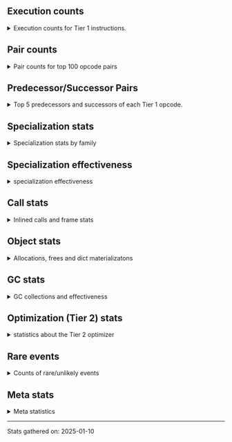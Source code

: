 ## Execution counts

<details>
<summary> Execution counts for Tier 1 instructions. </summary>


The "miss ratio" column shows the percentage of times the instruction
executed that it deoptimized. When this happens, the base unspecialized
instruction is not counted.

<table>
<thead>
<tr>
<th align="left">Name</th>
<th align="right">Base Count</th>
<th align="right">Head Count</th>
<th align="right">Change</th>
</tr>
</thead>
<tbody>
<tr>
<td align="left">BINARY_OP_ADD_FLOAT</td>
<td align="right">418,673</td>
<td align="right">218,657</td>
<td align="right">-47.8%</td>
</tr>
<tr>
<td align="left">BINARY_OP_SUBTRACT_FLOAT</td>
<td align="right">456,045</td>
<td align="right">594,735</td>
<td align="right">30.4%</td>
</tr>
<tr>
<td align="left">TO_BOOL_INT</td>
<td align="right">4,634,351</td>
<td align="right">6,021,155</td>
<td align="right">29.9%</td>
</tr>
<tr>
<td align="left">TO_BOOL_LIST</td>
<td align="right">933,101</td>
<td align="right">1,210,489</td>
<td align="right">29.7%</td>
</tr>
<tr>
<td align="left">LOAD_SUPER_ATTR_METHOD</td>
<td align="right">1,712,570</td>
<td align="right">2,221,074</td>
<td align="right">29.7%</td>
</tr>
<tr>
<td align="left">CALL_ISINSTANCE</td>
<td align="right">1,095,902</td>
<td align="right">1,419,490</td>
<td align="right">29.5%</td>
</tr>
<tr>
<td align="left">UNARY_INVERT</td>
<td align="right">1,413,603</td>
<td align="right">1,829,643</td>
<td align="right">29.4%</td>
</tr>
<tr>
<td align="left">LIST_EXTEND</td>
<td align="right">314,788</td>
<td align="right">407,224</td>
<td align="right">29.4%</td>
</tr>
<tr>
<td align="left">COPY_FREE_VARS</td>
<td align="right">1,740,819</td>
<td align="right">2,249,323</td>
<td align="right">29.2%</td>
</tr>
<tr>
<td align="left">BUILD_LIST</td>
<td align="right">1,597,541</td>
<td align="right">2,059,817</td>
<td align="right">28.9%</td>
</tr>
<tr>
<td align="left">LOAD_ATTR_NONDESCRIPTOR_WITH_VALUES</td>
<td align="right">1,439,697</td>
<td align="right">1,855,737</td>
<td align="right">28.9%</td>
</tr>
<tr>
<td align="left">JUMP_FORWARD</td>
<td align="right">1,614,330</td>
<td align="right">2,076,621</td>
<td align="right">28.6%</td>
</tr>
<tr>
<td align="left">BINARY_SUBSCR_LIST_INT</td>
<td align="right">323,102</td>
<td align="right">415,538</td>
<td align="right">28.6%</td>
</tr>
<tr>
<td align="left">LOAD_DEREF</td>
<td align="right">1,778,640</td>
<td align="right">2,287,144</td>
<td align="right">28.6%</td>
</tr>
<tr>
<td align="left">BINARY_OP</td>
<td align="right">6,188,605</td>
<td align="right">7,922,017</td>
<td align="right">28.0%</td>
</tr>
<tr>
<td align="left">COMPARE_OP</td>
<td align="right">511,692</td>
<td align="right">652,143</td>
<td align="right">27.4%</td>
</tr>
<tr>
<td align="left">LOAD_ATTR_PROPERTY</td>
<td align="right">673,806</td>
<td align="right">858,694</td>
<td align="right">27.4%</td>
</tr>
<tr>
<td align="left">LOAD_FAST_AND_CLEAR</td>
<td align="right">506,247</td>
<td align="right">644,917</td>
<td align="right">27.4%</td>
</tr>
<tr>
<td align="left">IMPORT_FROM</td>
<td align="right">337,891</td>
<td align="right">430,363</td>
<td align="right">27.4%</td>
</tr>
<tr>
<td align="left">IMPORT_NAME</td>
<td align="right">338,214</td>
<td align="right">430,686</td>
<td align="right">27.3%</td>
</tr>
<tr>
<td align="left">FOR_ITER_RANGE</td>
<td align="right">510,610</td>
<td align="right">649,266</td>
<td align="right">27.2%</td>
</tr>
<tr>
<td align="left">CALL_LIST_APPEND</td>
<td align="right">179,047</td>
<td align="right">225,273</td>
<td align="right">25.8%</td>
</tr>
<tr>
<td align="left">LIST_APPEND</td>
<td align="right">538,381</td>
<td align="right">677,055</td>
<td align="right">25.8%</td>
</tr>
<tr>
<td align="left">LOAD_ATTR</td>
<td align="right">7,980,848</td>
<td align="right">9,968,930</td>
<td align="right">24.9%</td>
</tr>
<tr>
<td align="left">LOAD_ATTR_METHOD_WITH_VALUES</td>
<td align="right">7,424,005</td>
<td align="right">9,273,149</td>
<td align="right">24.9%</td>
</tr>
<tr>
<td align="left">CALL_KW_PY</td>
<td align="right">187,656</td>
<td align="right">233,874</td>
<td align="right">24.6%</td>
</tr>
<tr>
<td align="left">UNARY_NOT</td>
<td align="right">190,430</td>
<td align="right">236,642</td>
<td align="right">24.3%</td>
</tr>
<tr>
<td align="left">CALL_METHOD_DESCRIPTOR_FAST</td>
<td align="right">2,112,753</td>
<td align="right">2,621,310</td>
<td align="right">24.1%</td>
</tr>
<tr>
<td align="left">CALL_BOUND_METHOD_GENERAL</td>
<td align="right">193,560</td>
<td align="right">239,784</td>
<td align="right">23.9%</td>
</tr>
<tr>
<td align="left">CALL_PY_EXACT_ARGS</td>
<td align="right">11,430,770</td>
<td align="right">14,158,340</td>
<td align="right">23.9%</td>
</tr>
<tr>
<td align="left">LOAD_GLOBAL_MODULE</td>
<td align="right">14,981,600</td>
<td align="right">18,541,244</td>
<td align="right">23.8%</td>
</tr>
<tr>
<td align="left">POP_ITER</td>
<td align="right">2,210,587</td>
<td align="right">2,719,081</td>
<td align="right">23.0%</td>
</tr>
<tr>
<td align="left">POP_JUMP_IF_FALSE</td>
<td align="right">13,875,011</td>
<td align="right">16,972,401</td>
<td align="right">22.3%</td>
</tr>
<tr>
<td align="left">LOAD_GLOBAL_BUILTIN</td>
<td align="right">7,075,859</td>
<td align="right">8,647,591</td>
<td align="right">22.2%</td>
</tr>
<tr>
<td align="left">CONTAINS_OP_DICT</td>
<td align="right">1,495,908</td>
<td align="right">1,819,496</td>
<td align="right">21.6%</td>
</tr>
<tr>
<td align="left">LOAD_ATTR_MODULE</td>
<td align="right">3,220,190</td>
<td align="right">3,913,700</td>
<td align="right">21.5%</td>
</tr>
<tr>
<td align="left">TO_BOOL_BOOL</td>
<td align="right">4,106,213</td>
<td align="right">4,984,470</td>
<td align="right">21.4%</td>
</tr>
<tr>
<td align="left">LOAD_SMALL_INT</td>
<td align="right">4,361,902</td>
<td align="right">5,286,689</td>
<td align="right">21.2%</td>
</tr>
<tr>
<td align="left">POP_JUMP_IF_NOT_NONE</td>
<td align="right">3,773,129</td>
<td align="right">4,559,048</td>
<td align="right">20.8%</td>
</tr>
<tr>
<td align="left">STORE_SUBSCR_DICT</td>
<td align="right">1,557,612</td>
<td align="right">1,881,253</td>
<td align="right">20.8%</td>
</tr>
<tr>
<td align="left">STORE_ATTR_INSTANCE_VALUE</td>
<td align="right">4,460,399</td>
<td align="right">5,384,978</td>
<td align="right">20.7%</td>
</tr>
<tr>
<td align="left">LOAD_FAST_LOAD_FAST</td>
<td align="right">12,705,489</td>
<td align="right">15,294,223</td>
<td align="right">20.4%</td>
</tr>
<tr>
<td align="left">GET_ITER</td>
<td align="right">2,982,183</td>
<td align="right">3,583,121</td>
<td align="right">20.2%</td>
</tr>
<tr>
<td align="left">CALL_BUILTIN_CLASS</td>
<td align="right">1,402,915</td>
<td align="right">1,680,245</td>
<td align="right">19.8%</td>
</tr>
<tr>
<td align="left">POP_JUMP_IF_TRUE</td>
<td align="right">2,614,403</td>
<td align="right">3,122,919</td>
<td align="right">19.5%</td>
</tr>
<tr>
<td align="left">LOAD_FAST</td>
<td align="right">82,163,869</td>
<td align="right">98,067,396</td>
<td align="right">19.4%</td>
</tr>
<tr>
<td align="left">CALL_PY_GENERAL</td>
<td align="right">3,357,075</td>
<td align="right">4,004,232</td>
<td align="right">19.3%</td>
</tr>
<tr>
<td align="left">RETURN_VALUE</td>
<td align="right">23,961,730</td>
<td align="right">28,399,671</td>
<td align="right">18.5%</td>
</tr>
<tr>
<td align="left">COMPARE_OP_INT</td>
<td align="right">3,018,179</td>
<td align="right">3,573,067</td>
<td align="right">18.4%</td>
</tr>
<tr>
<td align="left">CALL_NON_PY_GENERAL</td>
<td align="right">8,175,676</td>
<td align="right">9,655,161</td>
<td align="right">18.1%</td>
</tr>
<tr>
<td align="left">CALL_BUILTIN_FAST</td>
<td align="right">794,119</td>
<td align="right">932,822</td>
<td align="right">17.5%</td>
</tr>
<tr>
<td align="left">SWAP</td>
<td align="right">5,988,717</td>
<td align="right">7,005,725</td>
<td align="right">17.0%</td>
</tr>
<tr>
<td align="left">LOAD_CONST_IMMORTAL</td>
<td align="right">15,129,112</td>
<td align="right">17,671,826</td>
<td align="right">16.8%</td>
</tr>
<tr>
<td align="left">STORE_FAST</td>
<td align="right">24,615,446</td>
<td align="right">28,452,702</td>
<td align="right">15.6%</td>
</tr>
<tr>
<td align="left">LOAD_FAST_CHECK</td>
<td align="right">890,901</td>
<td align="right">1,029,597</td>
<td align="right">15.6%</td>
</tr>
<tr>
<td align="left">NOP</td>
<td align="right">8,718,911</td>
<td align="right">10,059,670</td>
<td align="right">15.4%</td>
</tr>
<tr>
<td align="left">RESUME_CHECK</td>
<td align="right">28,977,905</td>
<td align="right">33,415,837</td>
<td align="right">15.3%</td>
</tr>
<tr>
<td align="left">CALL_METHOD_DESCRIPTOR_NOARGS</td>
<td align="right">1,226,180</td>
<td align="right">1,411,230</td>
<td align="right">15.1%</td>
</tr>
<tr>
<td align="left">LOAD_CONST</td>
<td align="right">935,358</td>
<td align="right">1,074,066</td>
<td align="right">14.8%</td>
</tr>
<tr>
<td align="left">CALL_LEN</td>
<td align="right">315,218</td>
<td align="right">361,446</td>
<td align="right">14.7%</td>
</tr>
<tr>
<td align="left">LOAD_ATTR_METHOD_NO_DICT</td>
<td align="right">5,196,586</td>
<td align="right">5,936,602</td>
<td align="right">14.2%</td>
</tr>
<tr>
<td align="left">POP_JUMP_IF_NONE</td>
<td align="right">1,334,991</td>
<td align="right">1,519,931</td>
<td align="right">13.9%</td>
</tr>
<tr>
<td align="left">POP_TOP</td>
<td align="right">18,474,922</td>
<td align="right">20,971,691</td>
<td align="right">13.5%</td>
</tr>
<tr>
<td align="left">LOAD_ATTR_INSTANCE_VALUE</td>
<td align="right">18,442,646</td>
<td align="right">20,893,134</td>
<td align="right">13.3%</td>
</tr>
<tr>
<td align="left">FOR_ITER_LIST</td>
<td align="right">7,966,282</td>
<td align="right">8,937,034</td>
<td align="right">12.2%</td>
</tr>
<tr>
<td align="left">COPY</td>
<td align="right">7,590,256</td>
<td align="right">8,514,799</td>
<td align="right">12.2%</td>
</tr>
<tr>
<td align="left">BUILD_MAP</td>
<td align="right">1,549,251</td>
<td align="right">1,734,167</td>
<td align="right">11.9%</td>
</tr>
<tr>
<td align="left">LOAD_SPECIAL</td>
<td align="right">3,263,518</td>
<td align="right">3,633,362</td>
<td align="right">11.3%</td>
</tr>
<tr>
<td align="left">BUILD_TUPLE</td>
<td align="right">3,440,185</td>
<td align="right">3,809,999</td>
<td align="right">10.7%</td>
</tr>
<tr>
<td align="left">INTERPRETER_EXIT</td>
<td align="right">7,967,064</td>
<td align="right">8,752,933</td>
<td align="right">9.9%</td>
</tr>
<tr>
<td align="left">UNPACK_SEQUENCE_TWO_TUPLE</td>
<td align="right">1,198,530</td>
<td align="right">1,290,982</td>
<td align="right">7.7%</td>
</tr>
<tr>
<td align="left">PUSH_NULL</td>
<td align="right">5,671,436</td>
<td align="right">6,087,594</td>
<td align="right">7.3%</td>
</tr>
<tr>
<td align="left">TO_BOOL</td>
<td align="right">677,566</td>
<td align="right">723,763</td>
<td align="right">6.8%</td>
</tr>
<tr>
<td align="left">JUMP_BACKWARD</td>
<td align="right">13,776,519</td>
<td align="right">14,423,769</td>
<td align="right">4.7%</td>
</tr>
<tr>
<td align="left">COMPARE_OP_STR</td>
<td align="right">1,066,705</td>
<td align="right">1,112,929</td>
<td align="right">4.3%</td>
</tr>
<tr>
<td align="left">STORE_FAST_STORE_FAST</td>
<td align="right">3,290,637</td>
<td align="right">3,383,089</td>
<td align="right">2.8%</td>
</tr>
<tr>
<td align="left">RESUME</td>
<td align="right">478</td>
<td align="right">487</td>
<td align="right">1.9%</td>
</tr>
<tr>
<td align="left">TO_BOOL_ALWAYS_TRUE</td>
<td align="right">344</td>
<td align="right">348</td>
<td align="right">1.2%</td>
</tr>
<tr>
<td align="left">JUMP_BACKWARD_NO_INTERRUPT</td>
<td align="right">5,138</td>
<td align="right">5,180</td>
<td align="right">0.8%</td>
</tr>
<tr>
<td align="left">CALL</td>
<td align="right">4,573</td>
<td align="right">4,591</td>
<td align="right">0.4%</td>
</tr>
<tr>
<td align="left">LOAD_GLOBAL</td>
<td align="right">3,232</td>
<td align="right">3,242</td>
<td align="right">0.3%</td>
</tr>
<tr>
<td align="left">CHECK_EXC_MATCH</td>
<td align="right">13,536</td>
<td align="right">13,577</td>
<td align="right">0.3%</td>
</tr>
<tr>
<td align="left">POP_EXCEPT</td>
<td align="right">17,759</td>
<td align="right">17,800</td>
<td align="right">0.2%</td>
</tr>
<tr>
<td align="left">PUSH_EXC_INFO</td>
<td align="right">17,759</td>
<td align="right">17,800</td>
<td align="right">0.2%</td>
</tr>
<tr>
<td align="left">BINARY_OP_SUBTRACT_INT</td>
<td align="right">102,709</td>
<td align="right">102,767</td>
<td align="right">0.1%</td>
</tr>
<tr>
<td align="left">LOAD_ATTR_METHOD_LAZY_DICT</td>
<td align="right">97,357</td>
<td align="right">97,389</td>
<td align="right">0.0%</td>
</tr>
<tr>
<td align="left">CALL_BOUND_METHOD_EXACT_ARGS</td>
<td align="right">35,135</td>
<td align="right">35,141</td>
<td align="right">0.0%</td>
</tr>
<tr>
<td align="left">CALL_METHOD_DESCRIPTOR_O</td>
<td align="right">604,666</td>
<td align="right">604,765</td>
<td align="right">0.0%</td>
</tr>
<tr>
<td align="left">IS_OP</td>
<td align="right">34,046</td>
<td align="right">34,051</td>
<td align="right">0.0%</td>
</tr>
<tr>
<td align="left">BINARY_SUBSCR</td>
<td align="right">448,714</td>
<td align="right">448,754</td>
<td align="right">0.0%</td>
</tr>
<tr>
<td align="left">STORE_SUBSCR</td>
<td align="right">21,469</td>
<td align="right">21,470</td>
<td align="right">0.0%</td>
</tr>
<tr>
<td align="left">TO_BOOL_NONE</td>
<td align="right">191,018</td>
<td align="right">191,023</td>
<td align="right">0.0%</td>
</tr>
<tr>
<td align="left">CALL_BUILTIN_FAST_WITH_KEYWORDS</td>
<td align="right">928,809</td>
<td align="right">928,833</td>
<td align="right">0.0%</td>
</tr>
<tr>
<td align="left">STORE_ATTR</td>
<td align="right">81,659</td>
<td align="right">81,660</td>
<td align="right">0.0%</td>
</tr>
<tr>
<td align="left">UNPACK_SEQUENCE_TUPLE</td>
<td align="right">857,670</td>
<td align="right">857,678</td>
<td align="right">0.0%</td>
</tr>
<tr>
<td align="left">FOR_ITER</td>
<td align="right">940,663</td>
<td align="right">940,659</td>
<td align="right">-0.0%</td>
</tr>
<tr>
<td align="left">CALL_FUNCTION_EX</td>
<td align="right">1,818,694</td>
<td align="right">1,818,700</td>
<td align="right">0.0%</td>
</tr>
<tr>
<td align="left">BINARY_OP_ADD_INT</td>
<td align="right">856,264</td>
<td align="right">856,263</td>
<td align="right">-0.0%</td>
</tr>
<tr>
<td align="left">YIELD_VALUE</td>
<td align="right">5,068,282</td>
<td align="right">5,068,282</td>
<td align="right">0.0%</td>
</tr>
<tr>
<td align="left">STORE_FAST_LOAD_FAST</td>
<td align="right">4,724,481</td>
<td align="right">4,724,481</td>
<td align="right">0.0%</td>
</tr>
<tr>
<td align="left">FOR_ITER_GEN</td>
<td align="right">4,653,742</td>
<td align="right">4,653,742</td>
<td align="right">0.0%</td>
</tr>
<tr>
<td align="left">DICT_MERGE</td>
<td align="right">462,686</td>
<td align="right">462,686</td>
<td align="right">0.0%</td>
</tr>
<tr>
<td align="left">CALL_TUPLE_1</td>
<td align="right">426,672</td>
<td align="right">426,672</td>
<td align="right">0.0%</td>
</tr>
<tr>
<td align="left">MAKE_CELL</td>
<td align="right">105,142</td>
<td align="right">105,142</td>
<td align="right">0.0%</td>
</tr>
<tr>
<td align="left">STORE_DEREF</td>
<td align="right">105,110</td>
<td align="right">105,110</td>
<td align="right">0.0%</td>
</tr>
<tr>
<td align="left">CALL_BUILTIN_O</td>
<td align="right">87,314</td>
<td align="right">87,314</td>
<td align="right">0.0%</td>
</tr>
<tr>
<td align="left">BINARY_SUBSCR_DICT</td>
<td align="right">84,725</td>
<td align="right">84,725</td>
<td align="right">0.0%</td>
</tr>
<tr>
<td align="left">CALL_KW_NON_PY</td>
<td align="right">77,368</td>
<td align="right">77,368</td>
<td align="right">0.0%</td>
</tr>
<tr>
<td align="left">BINARY_OP_MULTIPLY_FLOAT</td>
<td align="right">69,638</td>
<td align="right">69,638</td>
<td align="right">0.0%</td>
</tr>
<tr>
<td align="left">BINARY_SUBSCR_STR_INT</td>
<td align="right">69,638</td>
<td align="right">69,638</td>
<td align="right">0.0%</td>
</tr>
<tr>
<td align="left">DELETE_SUBSCR</td>
<td align="right">67,589</td>
<td align="right">67,589</td>
<td align="right">0.0%</td>
</tr>
<tr>
<td align="left">DELETE_ATTR</td>
<td align="right">63,345</td>
<td align="right">63,345</td>
<td align="right">0.0%</td>
</tr>
<tr>
<td align="left">CALL_ALLOC_AND_ENTER_INIT</td>
<td align="right">55,866</td>
<td align="right">55,866</td>
<td align="right">0.0%</td>
</tr>
<tr>
<td align="left">EXIT_INIT_CHECK</td>
<td align="right">55,862</td>
<td align="right">55,862</td>
<td align="right">0.0%</td>
</tr>
<tr>
<td align="left">CALL_METHOD_DESCRIPTOR_FAST_WITH_KEYWORDS</td>
<td align="right">51,440</td>
<td align="right">51,440</td>
<td align="right">0.0%</td>
</tr>
<tr>
<td align="left">BINARY_SUBSCR_TUPLE_INT</td>
<td align="right">44,014</td>
<td align="right">44,014</td>
<td align="right">0.0%</td>
</tr>
<tr>
<td align="left">MAKE_FUNCTION</td>
<td align="right">42,906</td>
<td align="right">42,906</td>
<td align="right">0.0%</td>
</tr>
<tr>
<td align="left">LOAD_ATTR_CLASS</td>
<td align="right">38,452</td>
<td align="right">38,452</td>
<td align="right">0.0%</td>
</tr>
<tr>
<td align="left">FORMAT_SIMPLE</td>
<td align="right">38,409</td>
<td align="right">38,409</td>
<td align="right">0.0%</td>
</tr>
<tr>
<td align="left">BUILD_STRING</td>
<td align="right">29,697</td>
<td align="right">29,697</td>
<td align="right">0.0%</td>
</tr>
<tr>
<td align="left">SET_FUNCTION_ATTRIBUTE</td>
<td align="right">29,563</td>
<td align="right">29,563</td>
<td align="right">0.0%</td>
</tr>
<tr>
<td align="left">LOAD_SUPER_ATTR_ATTR</td>
<td align="right">23,800</td>
<td align="right">23,800</td>
<td align="right">0.0%</td>
</tr>
<tr>
<td align="left">TO_BOOL_STR</td>
<td align="right">21,938</td>
<td align="right">21,938</td>
<td align="right">0.0%</td>
</tr>
<tr>
<td align="left">BINARY_OP_INPLACE_ADD_UNICODE</td>
<td align="right">20,988</td>
<td align="right">20,988</td>
<td align="right">0.0%</td>
</tr>
<tr>
<td align="left">FOR_ITER_TUPLE</td>
<td align="right">17,858</td>
<td align="right">17,858</td>
<td align="right">0.0%</td>
</tr>
<tr>
<td align="left">CONVERT_VALUE</td>
<td align="right">17,404</td>
<td align="right">17,404</td>
<td align="right">0.0%</td>
</tr>
<tr>
<td align="left">BINARY_SLICE</td>
<td align="right">13,887</td>
<td align="right">13,887</td>
<td align="right">0.0%</td>
</tr>
<tr>
<td align="left">RETURN_GENERATOR</td>
<td align="right">12,839</td>
<td align="right">12,839</td>
<td align="right">0.0%</td>
</tr>
<tr>
<td align="left">RERAISE</td>
<td align="right">12,672</td>
<td align="right">12,672</td>
<td align="right">0.0%</td>
</tr>
<tr>
<td align="left">LOAD_ATTR_SLOT</td>
<td align="right">10,286</td>
<td align="right">10,286</td>
<td align="right">0.0%</td>
</tr>
<tr>
<td align="left">STORE_ATTR_SLOT</td>
<td align="right">9,870</td>
<td align="right">9,870</td>
<td align="right">0.0%</td>
</tr>
<tr>
<td align="left">CALL_STR_1</td>
<td align="right">8,491</td>
<td align="right">8,491</td>
<td align="right">0.0%</td>
</tr>
<tr>
<td align="left">END_FOR</td>
<td align="right">8,446</td>
<td align="right">8,446</td>
<td align="right">0.0%</td>
</tr>
<tr>
<td align="left">RAISE_VARARGS</td>
<td align="right">4,227</td>
<td align="right">4,227</td>
<td align="right">0.0%</td>
</tr>
<tr>
<td align="left">WITH_EXCEPT_START</td>
<td align="right">4,223</td>
<td align="right">4,223</td>
<td align="right">0.0%</td>
</tr>
<tr>
<td align="left">STORE_NAME</td>
<td align="right">806</td>
<td align="right">806</td>
<td align="right">0.0%</td>
</tr>
<tr>
<td align="left">BINARY_OP_ADD_UNICODE</td>
<td align="right">522</td>
<td align="right">522</td>
<td align="right">0.0%</td>
</tr>
<tr>
<td align="left">CONTAINS_OP_SET</td>
<td align="right">415</td>
<td align="right">415</td>
<td align="right">0.0%</td>
</tr>
<tr>
<td align="left">CONTAINS_OP</td>
<td align="right">322</td>
<td align="right">322</td>
<td align="right">0.0%</td>
</tr>
<tr>
<td align="left">LOAD_NAME</td>
<td align="right">267</td>
<td align="right">267</td>
<td align="right">0.0%</td>
</tr>
<tr>
<td align="left">CALL_KW</td>
<td align="right">183</td>
<td align="right">183</td>
<td align="right">0.0%</td>
</tr>
<tr>
<td align="left">CALL_TYPE_1</td>
<td align="right">154</td>
<td align="right">154</td>
<td align="right">0.0%</td>
</tr>
<tr>
<td align="left">UNPACK_SEQUENCE</td>
<td align="right">149</td>
<td align="right">149</td>
<td align="right">0.0%</td>
</tr>
<tr>
<td align="left">EXTENDED_ARG</td>
<td align="right">129</td>
<td align="right">129</td>
<td align="right">0.0%</td>
</tr>
<tr>
<td align="left">DELETE_FAST</td>
<td align="right">128</td>
<td align="right">128</td>
<td align="right">0.0%</td>
</tr>
<tr>
<td align="left">LOAD_SUPER_ATTR</td>
<td align="right">68</td>
<td align="right">68</td>
<td align="right">0.0%</td>
</tr>
<tr>
<td align="left">LOAD_BUILD_CLASS</td>
<td align="right">42</td>
<td align="right">42</td>
<td align="right">0.0%</td>
</tr>
<tr>
<td align="left">LOAD_LOCALS</td>
<td align="right">38</td>
<td align="right">38</td>
<td align="right">0.0%</td>
</tr>
<tr>
<td align="left">COMPARE_OP_FLOAT</td>
<td align="right">29</td>
<td align="right">29</td>
<td align="right">0.0%</td>
</tr>
<tr>
<td align="left">CALL_INTRINSIC_1</td>
<td align="right">16</td>
<td align="right">16</td>
<td align="right">0.0%</td>
</tr>
<tr>
<td align="left">LOAD_ATTR_CLASS_WITH_METACLASS_CHECK</td>
<td align="right">12</td>
<td align="right">12</td>
<td align="right">0.0%</td>
</tr>
<tr>
<td align="left">DELETE_NAME</td>
<td align="right">6</td>
<td align="right">6</td>
<td align="right">0.0%</td>
</tr>
<tr>
<td align="left">STORE_GLOBAL</td>
<td align="right">4</td>
<td align="right">4</td>
<td align="right">0.0%</td>
</tr>
<tr>
<td align="left">BINARY_SUBSCR_GETITEM</td>
<td align="right">3</td>
<td align="right">3</td>
<td align="right">0.0%</td>
</tr>
<tr>
<td align="left">BUILD_SET</td>
<td align="right">2</td>
<td align="right">2</td>
<td align="right">0.0%</td>
</tr>
<tr>
<td align="left">MAP_ADD</td>
<td align="right">1</td>
<td align="right">1</td>
<td align="right">0.0%</td>
</tr>
<tr>
<td align="left">BINARY_OP_EXTEND</td>
<td align="right"></td>
<td align="right">393,591</td>
<td align="right"></td>
</tr>
</tbody>
</table>


</details>

## Pair counts

<details>
<summary> Pair counts for top 100 opcode pairs </summary>


Pairs of specialized operations that deoptimize and are then followed by
the corresponding unspecialized instruction are not counted as pairs.

Not included in comparative output.


</details>

## Predecessor/Successor Pairs

<details>
<summary> Top 5 predecessors and successors of each Tier 1 opcode. </summary>


This does not include the unspecialized instructions that occur after a
specialized instruction deoptimizes.

Not included in comparative output.


</details>

## Specialization stats

<details>
<summary> Specialization stats by family </summary>

### BINARY_OP

<details>
<summary> specialization stats for BINARY_OP family </summary>

<table>
<thead>
<tr>
<th align="left">Kind</th>
<th align="right">Base Count</th>
<th align="right">Base Ratio</th>
<th align="right">Head Count</th>
<th align="right">Head Ratio</th>
<th align="right">Change</th>
</tr>
</thead>
<tbody>
<tr>
<td align="left">
deferred
<details>
<summary>ⓘ</summary>

Lists the number of "deferred" (i.e. not specialized) instructions executed.
</details>
</td>
<td align="right">6,170,822</td>
<td align="right">76.1%</td>
<td align="right">7,918,766</td>
<td align="right">77.8%</td>
<td align="right">28.3%</td>
</tr>
<tr>
<td align="left">
hit
<details>
<summary>ⓘ</summary>

Specialized instructions that complete.
</details>
</td>
<td align="right">1,661,133</td>
<td align="right">20.5%</td>
<td align="right">1,994,708</td>
<td align="right">19.6%</td>
<td align="right">20.1%</td>
</tr>
<tr>
<td align="left">
miss
<details>
<summary>ⓘ</summary>

Specialized instructions that deopt.
</details>
</td>
<td align="right">263,706</td>
<td align="right">3.3%</td>
<td align="right">262,453</td>
<td align="right">2.6%</td>
<td align="right">-0.5%</td>
</tr>
</tbody>
</table>

<table>
<thead>
<tr>
<th align="left">Success</th>
<th align="right">Base Count</th>
<th align="right">Base Ratio</th>
<th align="right">Head Count</th>
<th align="right">Head Ratio</th>
<th align="right">Change</th>
</tr>
</thead>
<tbody>
<tr>
<td align="left">Failure</td>
<td align="right">17,665</td>
<td align="right">77.6%</td>
<td align="right">3,132</td>
<td align="right">38.2%</td>
<td align="right">-82.3%</td>
</tr>
<tr>
<td align="left">Success</td>
<td align="right">5,095</td>
<td align="right">22.4%</td>
<td align="right">5,072</td>
<td align="right">61.8%</td>
<td align="right">-0.5%</td>
</tr>
</tbody>
</table>

<table>
<thead>
<tr>
<th align="left">Failure kind</th>
<th align="right">Base Count</th>
<th align="right">Base Ratio</th>
<th align="right">Head Count</th>
<th align="right">Head Ratio</th>
<th align="right">Change</th>
</tr>
</thead>
<tbody>
<tr>
<td align="left">add different types</td>
<td align="right">15,063</td>
<td align="right">85.3%</td>
<td align="right">187</td>
<td align="right">6.0%</td>
<td align="right">-98.8%</td>
</tr>
<tr>
<td align="left">or</td>
<td align="right">793</td>
<td align="right">4.5%</td>
<td align="right">933</td>
<td align="right">29.8%</td>
<td align="right">17.7%</td>
</tr>
<tr>
<td align="left">and int</td>
<td align="right">1,392</td>
<td align="right">7.9%</td>
<td align="right">1,596</td>
<td align="right">51.0%</td>
<td align="right">14.7%</td>
</tr>
<tr>
<td align="left">remainder</td>
<td align="right">294</td>
<td align="right">1.7%</td>
<td align="right">293</td>
<td align="right">9.4%</td>
<td align="right">-0.3%</td>
</tr>
<tr>
<td align="left">add other</td>
<td align="right">109</td>
<td align="right">0.6%</td>
<td align="right">109</td>
<td align="right">3.5%</td>
<td align="right">0.0%</td>
</tr>
<tr>
<td align="left">xor</td>
<td align="right">14</td>
<td align="right">0.1%</td>
<td align="right">14</td>
<td align="right">0.4%</td>
<td align="right">0.0%</td>
</tr>
</tbody>
</table>


</details>

### BINARY_SLICE

<details>
<summary> specialization stats for BINARY_SLICE family </summary>

<table>
<thead>
<tr>
<th align="left">Kind</th>
<th align="right">Base Count</th>
<th align="right">Base Ratio</th>
<th align="right">Head Count</th>
<th align="right">Head Ratio</th>
<th align="right">Change</th>
</tr>
</thead>
<tbody>
<tr>
<td align="left">
deferred
<details>
<summary>ⓘ</summary>

Lists the number of "deferred" (i.e. not specialized) instructions executed.
</details>
</td>
<td align="right">13,887</td>
<td align="right">100.0%</td>
<td align="right">13,887</td>
<td align="right">100.0%</td>
<td align="right">0.0%</td>
</tr>
</tbody>
</table>


</details>

### BINARY_SUBSCR

<details>
<summary> specialization stats for BINARY_SUBSCR family </summary>

<table>
<thead>
<tr>
<th align="left">Kind</th>
<th align="right">Base Count</th>
<th align="right">Base Ratio</th>
<th align="right">Head Count</th>
<th align="right">Head Ratio</th>
<th align="right">Change</th>
</tr>
</thead>
<tbody>
<tr>
<td align="left">
hit
<details>
<summary>ⓘ</summary>

Specialized instructions that complete.
</details>
</td>
<td align="right">521,482</td>
<td align="right">53.8%</td>
<td align="right">613,918</td>
<td align="right">57.8%</td>
<td align="right">17.7%</td>
</tr>
<tr>
<td align="left">
deferred
<details>
<summary>ⓘ</summary>

Lists the number of "deferred" (i.e. not specialized) instructions executed.
</details>
</td>
<td align="right">448,341</td>
<td align="right">46.2%</td>
<td align="right">448,383</td>
<td align="right">42.2%</td>
<td align="right">0.0%</td>
</tr>
</tbody>
</table>

<table>
<thead>
<tr>
<th align="left">Success</th>
<th align="right">Base Count</th>
<th align="right">Base Ratio</th>
<th align="right">Head Count</th>
<th align="right">Head Ratio</th>
<th align="right">Change</th>
</tr>
</thead>
<tbody>
<tr>
<td align="left">Failure</td>
<td align="right">255</td>
<td align="right">68.4%</td>
<td align="right">253</td>
<td align="right">68.2%</td>
<td align="right">-0.8%</td>
</tr>
<tr>
<td align="left">Success</td>
<td align="right">118</td>
<td align="right">31.6%</td>
<td align="right">118</td>
<td align="right">31.8%</td>
<td align="right">0.0%</td>
</tr>
</tbody>
</table>

<table>
<thead>
<tr>
<th align="left">Failure kind</th>
<th align="right">Base Count</th>
<th align="right">Base Ratio</th>
<th align="right">Head Count</th>
<th align="right">Head Ratio</th>
<th align="right">Change</th>
</tr>
</thead>
<tbody>
<tr>
<td align="left">buffer int</td>
<td align="right">254</td>
<td align="right">99.6%</td>
<td align="right">252</td>
<td align="right">99.6%</td>
<td align="right">-0.8%</td>
</tr>
<tr>
<td align="left">list slice</td>
<td align="right">1</td>
<td align="right">0.4%</td>
<td align="right">1</td>
<td align="right">0.4%</td>
<td align="right">0.0%</td>
</tr>
</tbody>
</table>


</details>

### CALL

<details>
<summary> specialization stats for CALL family </summary>

<table>
<thead>
<tr>
<th align="left">Kind</th>
<th align="right">Base Count</th>
<th align="right">Base Ratio</th>
<th align="right">Head Count</th>
<th align="right">Head Ratio</th>
<th align="right">Change</th>
</tr>
</thead>
<tbody>
<tr>
<td align="left">
hit
<details>
<summary>ⓘ</summary>

Specialized instructions that complete.
</details>
</td>
<td align="right">20,789,791</td>
<td align="right">100.0%</td>
<td align="right">25,043,178</td>
<td align="right">100.0%</td>
<td align="right">20.5%</td>
</tr>
<tr>
<td align="left">
deferred
<details>
<summary>ⓘ</summary>

Lists the number of "deferred" (i.e. not specialized) instructions executed.
</details>
</td>
<td align="right">1,208</td>
<td align="right">0.0%</td>
<td align="right">1,225</td>
<td align="right">0.0%</td>
<td align="right">1.4%</td>
</tr>
<tr>
<td align="left">
miss
<details>
<summary>ⓘ</summary>

Specialized instructions that deopt.
</details>
</td>
<td align="right">795</td>
<td align="right">0.0%</td>
<td align="right">795</td>
<td align="right">0.0%</td>
<td align="right">0.0%</td>
</tr>
</tbody>
</table>

<table>
<thead>
<tr>
<th align="left">Success</th>
<th align="right">Base Count</th>
<th align="right">Base Ratio</th>
<th align="right">Head Count</th>
<th align="right">Head Ratio</th>
<th align="right">Change</th>
</tr>
</thead>
<tbody>
<tr>
<td align="left">Success</td>
<td align="right">3,366</td>
<td align="right">100.0%</td>
<td align="right">3,367</td>
<td align="right">100.0%</td>
<td align="right">0.0%</td>
</tr>
<tr>
<td align="left">Failure</td>
<td align="right">0</td>
<td align="right">0.0%</td>
<td align="right">0</td>
<td align="right">0.0%</td>
<td align="right"></td>
</tr>
</tbody>
</table>


</details>

### CALL_KW

<details>
<summary> specialization stats for CALL_KW family </summary>

<table>
<thead>
<tr>
<th align="left">Kind</th>
<th align="right">Base Count</th>
<th align="right">Base Ratio</th>
<th align="right">Head Count</th>
<th align="right">Head Ratio</th>
<th align="right">Change</th>
</tr>
</thead>
<tbody>
<tr>
<td align="left">
deferred
<details>
<summary>ⓘ</summary>

Lists the number of "deferred" (i.e. not specialized) instructions executed.
</details>
</td>
<td align="right">43</td>
<td align="right">23.5%</td>
<td align="right">43</td>
<td align="right">23.5%</td>
<td align="right">0.0%</td>
</tr>
</tbody>
</table>

<table>
<thead>
<tr>
<th align="left">Success</th>
<th align="right">Base Count</th>
<th align="right">Base Ratio</th>
<th align="right">Head Count</th>
<th align="right">Head Ratio</th>
<th align="right">Change</th>
</tr>
</thead>
<tbody>
<tr>
<td align="left">Success</td>
<td align="right">140</td>
<td align="right">100.0%</td>
<td align="right">140</td>
<td align="right">100.0%</td>
<td align="right">0.0%</td>
</tr>
<tr>
<td align="left">Failure</td>
<td align="right">0</td>
<td align="right">0.0%</td>
<td align="right">0</td>
<td align="right">0.0%</td>
<td align="right"></td>
</tr>
</tbody>
</table>


</details>

### COMPARE_OP

<details>
<summary> specialization stats for COMPARE_OP family </summary>

<table>
<thead>
<tr>
<th align="left">Kind</th>
<th align="right">Base Count</th>
<th align="right">Base Ratio</th>
<th align="right">Head Count</th>
<th align="right">Head Ratio</th>
<th align="right">Change</th>
</tr>
</thead>
<tbody>
<tr>
<td align="left">
miss
<details>
<summary>ⓘ</summary>

Specialized instructions that deopt.
</details>
</td>
<td align="right">153,610</td>
<td align="right">3.3%</td>
<td align="right">199,834</td>
<td align="right">3.7%</td>
<td align="right">30.1%</td>
</tr>
<tr>
<td align="left">
deferred
<details>
<summary>ⓘ</summary>

Lists the number of "deferred" (i.e. not specialized) instructions executed.
</details>
</td>
<td align="right">508,068</td>
<td align="right">11.1%</td>
<td align="right">647,632</td>
<td align="right">12.1%</td>
<td align="right">27.5%</td>
</tr>
<tr>
<td align="left">
hit
<details>
<summary>ⓘ</summary>

Specialized instructions that complete.
</details>
</td>
<td align="right">3,931,303</td>
<td align="right">85.5%</td>
<td align="right">4,486,191</td>
<td align="right">84.0%</td>
<td align="right">14.1%</td>
</tr>
</tbody>
</table>

<table>
<thead>
<tr>
<th align="left">Success</th>
<th align="right">Base Count</th>
<th align="right">Base Ratio</th>
<th align="right">Head Count</th>
<th align="right">Head Ratio</th>
<th align="right">Change</th>
</tr>
</thead>
<tbody>
<tr>
<td align="left">Success</td>
<td align="right">3,164</td>
<td align="right">48.6%</td>
<td align="right">4,035</td>
<td align="right">48.8%</td>
<td align="right">27.5%</td>
</tr>
<tr>
<td align="left">Failure</td>
<td align="right">3,348</td>
<td align="right">51.4%</td>
<td align="right">4,229</td>
<td align="right">51.2%</td>
<td align="right">26.3%</td>
</tr>
</tbody>
</table>

<table>
<thead>
<tr>
<th align="left">Failure kind</th>
<th align="right">Base Count</th>
<th align="right">Base Ratio</th>
<th align="right">Head Count</th>
<th align="right">Head Ratio</th>
<th align="right">Change</th>
</tr>
</thead>
<tbody>
<tr>
<td align="left">float long</td>
<td align="right">3,054</td>
<td align="right">91.2%</td>
<td align="right">3,936</td>
<td align="right">93.1%</td>
<td align="right">28.9%</td>
</tr>
<tr>
<td align="left">different types</td>
<td align="right">153</td>
<td align="right">4.6%</td>
<td align="right">152</td>
<td align="right">3.6%</td>
<td align="right">-0.7%</td>
</tr>
<tr>
<td align="left">big int</td>
<td align="right">96</td>
<td align="right">2.9%</td>
<td align="right">96</td>
<td align="right">2.3%</td>
<td align="right">0.0%</td>
</tr>
<tr>
<td align="left">bytes</td>
<td align="right">44</td>
<td align="right">1.3%</td>
<td align="right">44</td>
<td align="right">1.0%</td>
<td align="right">0.0%</td>
</tr>
<tr>
<td align="left">list</td>
<td align="right">1</td>
<td align="right">0.0%</td>
<td align="right">1</td>
<td align="right">0.0%</td>
<td align="right">0.0%</td>
</tr>
</tbody>
</table>


</details>

### CONTAINS_OP

<details>
<summary> specialization stats for CONTAINS_OP family </summary>

<table>
<thead>
<tr>
<th align="left">Kind</th>
<th align="right">Base Count</th>
<th align="right">Base Ratio</th>
<th align="right">Head Count</th>
<th align="right">Head Ratio</th>
<th align="right">Change</th>
</tr>
</thead>
<tbody>
<tr>
<td align="left">
hit
<details>
<summary>ⓘ</summary>

Specialized instructions that complete.
</details>
</td>
<td align="right">1,496,323</td>
<td align="right">100.0%</td>
<td align="right">1,819,911</td>
<td align="right">100.0%</td>
<td align="right">21.6%</td>
</tr>
<tr>
<td align="left">
deferred
<details>
<summary>ⓘ</summary>

Lists the number of "deferred" (i.e. not specialized) instructions executed.
</details>
</td>
<td align="right">270</td>
<td align="right">0.0%</td>
<td align="right">270</td>
<td align="right">0.0%</td>
<td align="right">0.0%</td>
</tr>
</tbody>
</table>

<table>
<thead>
<tr>
<th align="left">Success</th>
<th align="right">Base Count</th>
<th align="right">Base Ratio</th>
<th align="right">Head Count</th>
<th align="right">Head Ratio</th>
<th align="right">Change</th>
</tr>
</thead>
<tbody>
<tr>
<td align="left">Success</td>
<td align="right">9</td>
<td align="right">17.3%</td>
<td align="right">9</td>
<td align="right">17.3%</td>
<td align="right">0.0%</td>
</tr>
<tr>
<td align="left">Failure</td>
<td align="right">43</td>
<td align="right">82.7%</td>
<td align="right">43</td>
<td align="right">82.7%</td>
<td align="right">0.0%</td>
</tr>
</tbody>
</table>

<table>
<thead>
<tr>
<th align="left">Failure kind</th>
<th align="right">Base Count</th>
<th align="right">Base Ratio</th>
<th align="right">Head Count</th>
<th align="right">Head Ratio</th>
<th align="right">Change</th>
</tr>
</thead>
<tbody>
<tr>
<td align="left">tuple</td>
<td align="right">43</td>
<td align="right">100.0%</td>
<td align="right">43</td>
<td align="right">100.0%</td>
<td align="right">0.0%</td>
</tr>
</tbody>
</table>


</details>

### FOR_ITER

<details>
<summary> specialization stats for FOR_ITER family </summary>

<table>
<thead>
<tr>
<th align="left">Kind</th>
<th align="right">Base Count</th>
<th align="right">Base Ratio</th>
<th align="right">Head Count</th>
<th align="right">Head Ratio</th>
<th align="right">Change</th>
</tr>
</thead>
<tbody>
<tr>
<td align="left">
hit
<details>
<summary>ⓘ</summary>

Specialized instructions that complete.
</details>
</td>
<td align="right">13,148,492</td>
<td align="right">93.3%</td>
<td align="right">14,257,900</td>
<td align="right">93.8%</td>
<td align="right">8.4%</td>
</tr>
<tr>
<td align="left">
deferred
<details>
<summary>ⓘ</summary>

Lists the number of "deferred" (i.e. not specialized) instructions executed.
</details>
</td>
<td align="right">940,122</td>
<td align="right">6.7%</td>
<td align="right">940,122</td>
<td align="right">6.2%</td>
<td align="right">0.0%</td>
</tr>
</tbody>
</table>

<table>
<thead>
<tr>
<th align="left">Success</th>
<th align="right">Base Count</th>
<th align="right">Base Ratio</th>
<th align="right">Head Count</th>
<th align="right">Head Ratio</th>
<th align="right">Change</th>
</tr>
</thead>
<tbody>
<tr>
<td align="left">Success</td>
<td align="right">53</td>
<td align="right">9.8%</td>
<td align="right">49</td>
<td align="right">9.1%</td>
<td align="right">-7.5%</td>
</tr>
<tr>
<td align="left">Failure</td>
<td align="right">488</td>
<td align="right">90.2%</td>
<td align="right">488</td>
<td align="right">90.9%</td>
<td align="right">0.0%</td>
</tr>
</tbody>
</table>

<table>
<thead>
<tr>
<th align="left">Failure kind</th>
<th align="right">Base Count</th>
<th align="right">Base Ratio</th>
<th align="right">Head Count</th>
<th align="right">Head Ratio</th>
<th align="right">Change</th>
</tr>
</thead>
<tbody>
<tr>
<td align="left">other</td>
<td align="right">164</td>
<td align="right">33.6%</td>
<td align="right">164</td>
<td align="right">33.6%</td>
<td align="right">0.0%</td>
</tr>
<tr>
<td align="left">enumerate</td>
<td align="right">164</td>
<td align="right">33.6%</td>
<td align="right">164</td>
<td align="right">33.6%</td>
<td align="right">0.0%</td>
</tr>
<tr>
<td align="left">itertools</td>
<td align="right">77</td>
<td align="right">15.8%</td>
<td align="right">77</td>
<td align="right">15.8%</td>
<td align="right">0.0%</td>
</tr>
<tr>
<td align="left">callable</td>
<td align="right">70</td>
<td align="right">14.3%</td>
<td align="right">70</td>
<td align="right">14.3%</td>
<td align="right">0.0%</td>
</tr>
<tr>
<td align="left">dict items</td>
<td align="right">7</td>
<td align="right">1.4%</td>
<td align="right">7</td>
<td align="right">1.4%</td>
<td align="right">0.0%</td>
</tr>
<tr>
<td align="left">dict values</td>
<td align="right">3</td>
<td align="right">0.6%</td>
<td align="right">3</td>
<td align="right">0.6%</td>
<td align="right">0.0%</td>
</tr>
<tr>
<td align="left">set</td>
<td align="right">2</td>
<td align="right">0.4%</td>
<td align="right">2</td>
<td align="right">0.4%</td>
<td align="right">0.0%</td>
</tr>
<tr>
<td align="left">reversed list</td>
<td align="right">1</td>
<td align="right">0.2%</td>
<td align="right">1</td>
<td align="right">0.2%</td>
<td align="right">0.0%</td>
</tr>
</tbody>
</table>


</details>

### LOAD_ATTR

<details>
<summary> specialization stats for LOAD_ATTR family </summary>

<table>
<thead>
<tr>
<th align="left">Kind</th>
<th align="right">Base Count</th>
<th align="right">Base Ratio</th>
<th align="right">Head Count</th>
<th align="right">Head Ratio</th>
<th align="right">Change</th>
</tr>
</thead>
<tbody>
<tr>
<td align="left">
deferred
<details>
<summary>ⓘ</summary>

Lists the number of "deferred" (i.e. not specialized) instructions executed.
</details>
</td>
<td align="right">7,969,505</td>
<td align="right">17.9%</td>
<td align="right">9,957,303</td>
<td align="right">18.8%</td>
<td align="right">24.9%</td>
</tr>
<tr>
<td align="left">
hit
<details>
<summary>ⓘ</summary>

Specialized instructions that complete.
</details>
</td>
<td align="right">36,154,691</td>
<td align="right">81.2%</td>
<td align="right">42,488,736</td>
<td align="right">80.4%</td>
<td align="right">17.5%</td>
</tr>
<tr>
<td align="left">
miss
<details>
<summary>ⓘ</summary>

Specialized instructions that deopt.
</details>
</td>
<td align="right">388,346</td>
<td align="right">0.9%</td>
<td align="right">388,419</td>
<td align="right">0.7%</td>
<td align="right">0.0%</td>
</tr>
<tr>
<td align="left">
deopt
<details>
<summary>ⓘ</summary>

Specialized instructions that deopt.
</details>
</td>
<td align="right">6</td>
<td align="right">0.0%</td>
<td align="right">6</td>
<td align="right">0.0%</td>
<td align="right">0.0%</td>
</tr>
</tbody>
</table>

<table>
<thead>
<tr>
<th align="left">Success</th>
<th align="right">Base Count</th>
<th align="right">Base Ratio</th>
<th align="right">Head Count</th>
<th align="right">Head Ratio</th>
<th align="right">Change</th>
</tr>
</thead>
<tbody>
<tr>
<td align="left">Failure</td>
<td align="right">6,817</td>
<td align="right">37.1%</td>
<td align="right">7,108</td>
<td align="right">38.0%</td>
<td align="right">4.3%</td>
</tr>
<tr>
<td align="left">Success</td>
<td align="right">11,568</td>
<td align="right">62.9%</td>
<td align="right">11,578</td>
<td align="right">62.0%</td>
<td align="right">0.1%</td>
</tr>
</tbody>
</table>

<table>
<thead>
<tr>
<th align="left">Failure kind</th>
<th align="right">Base Count</th>
<th align="right">Base Ratio</th>
<th align="right">Head Count</th>
<th align="right">Head Ratio</th>
<th align="right">Change</th>
</tr>
</thead>
<tbody>
<tr>
<td align="left">overriding descriptor</td>
<td align="right">1,635</td>
<td align="right">24.0%</td>
<td align="right">1,843</td>
<td align="right">25.9%</td>
<td align="right">12.7%</td>
</tr>
<tr>
<td align="left">non overriding descriptor</td>
<td align="right">844</td>
<td align="right">12.4%</td>
<td align="right">812</td>
<td align="right">11.4%</td>
<td align="right">-3.8%</td>
</tr>
<tr>
<td align="left">method</td>
<td align="right">1,516</td>
<td align="right">22.2%</td>
<td align="right">1,548</td>
<td align="right">21.8%</td>
<td align="right">2.1%</td>
</tr>
<tr>
<td align="left">overridden</td>
<td align="right">682</td>
<td align="right">10.0%</td>
<td align="right">682</td>
<td align="right">9.6%</td>
<td align="right">0.0%</td>
</tr>
<tr>
<td align="left">non object slot</td>
<td align="right">460</td>
<td align="right">6.7%</td>
<td align="right">460</td>
<td align="right">6.5%</td>
<td align="right">0.0%</td>
</tr>
<tr>
<td align="left">mutable class</td>
<td align="right">71</td>
<td align="right">1.0%</td>
<td align="right">71</td>
<td align="right">1.0%</td>
<td align="right">0.0%</td>
</tr>
<tr>
<td align="left">class method obj</td>
<td align="right">68</td>
<td align="right">1.0%</td>
<td align="right">68</td>
<td align="right">1.0%</td>
<td align="right">0.0%</td>
</tr>
<tr>
<td align="left">not managed dict</td>
<td align="right">45</td>
<td align="right">0.7%</td>
<td align="right">45</td>
<td align="right">0.6%</td>
<td align="right">0.0%</td>
</tr>
<tr>
<td align="left">metaclass attribute</td>
<td align="right">23</td>
<td align="right">0.3%</td>
<td align="right">23</td>
<td align="right">0.3%</td>
<td align="right">0.0%</td>
</tr>
</tbody>
</table>


</details>

### LOAD_GLOBAL

<details>
<summary> specialization stats for LOAD_GLOBAL family </summary>

<table>
<thead>
<tr>
<th align="left">Kind</th>
<th align="right">Base Count</th>
<th align="right">Base Ratio</th>
<th align="right">Head Count</th>
<th align="right">Head Ratio</th>
<th align="right">Change</th>
</tr>
</thead>
<tbody>
<tr>
<td align="left">
hit
<details>
<summary>ⓘ</summary>

Specialized instructions that complete.
</details>
</td>
<td align="right">22,057,150</td>
<td align="right">100.0%</td>
<td align="right">27,188,526</td>
<td align="right">100.0%</td>
<td align="right">23.3%</td>
</tr>
<tr>
<td align="left">
deferred
<details>
<summary>ⓘ</summary>

Lists the number of "deferred" (i.e. not specialized) instructions executed.
</details>
</td>
<td align="right">844</td>
<td align="right">0.0%</td>
<td align="right">849</td>
<td align="right">0.0%</td>
<td align="right">0.6%</td>
</tr>
<tr>
<td align="left">
deopt
<details>
<summary>ⓘ</summary>

Specialized instructions that deopt.
</details>
</td>
<td align="right">9</td>
<td align="right">0.0%</td>
<td align="right">9</td>
<td align="right">0.0%</td>
<td align="right">0.0%</td>
</tr>
<tr>
<td align="left">
miss
<details>
<summary>ⓘ</summary>

Specialized instructions that deopt.
</details>
</td>
<td align="right">309</td>
<td align="right">0.0%</td>
<td align="right">309</td>
<td align="right">0.0%</td>
<td align="right">0.0%</td>
</tr>
</tbody>
</table>

<table>
<thead>
<tr>
<th align="left">Success</th>
<th align="right">Base Count</th>
<th align="right">Base Ratio</th>
<th align="right">Head Count</th>
<th align="right">Head Ratio</th>
<th align="right">Change</th>
</tr>
</thead>
<tbody>
<tr>
<td align="left">Success</td>
<td align="right">2,397</td>
<td align="right">100.0%</td>
<td align="right">2,402</td>
<td align="right">100.0%</td>
<td align="right">0.2%</td>
</tr>
<tr>
<td align="left">Failure</td>
<td align="right">0</td>
<td align="right">0.0%</td>
<td align="right">0</td>
<td align="right">0.0%</td>
<td align="right"></td>
</tr>
</tbody>
</table>


</details>

### LOAD_SUPER_ATTR

<details>
<summary> specialization stats for LOAD_SUPER_ATTR family </summary>

<table>
<thead>
<tr>
<th align="left">Kind</th>
<th align="right">Base Count</th>
<th align="right">Base Ratio</th>
<th align="right">Head Count</th>
<th align="right">Head Ratio</th>
<th align="right">Change</th>
</tr>
</thead>
<tbody>
<tr>
<td align="left">
hit
<details>
<summary>ⓘ</summary>

Specialized instructions that complete.
</details>
</td>
<td align="right">1,736,370</td>
<td align="right">100.0%</td>
<td align="right">2,244,874</td>
<td align="right">100.0%</td>
<td align="right">29.3%</td>
</tr>
<tr>
<td align="left">
deferred
<details>
<summary>ⓘ</summary>

Lists the number of "deferred" (i.e. not specialized) instructions executed.
</details>
</td>
<td align="right">13</td>
<td align="right">0.0%</td>
<td align="right">13</td>
<td align="right">0.0%</td>
<td align="right">0.0%</td>
</tr>
</tbody>
</table>

<table>
<thead>
<tr>
<th align="left">Success</th>
<th align="right">Base Count</th>
<th align="right">Base Ratio</th>
<th align="right">Head Count</th>
<th align="right">Head Ratio</th>
<th align="right">Change</th>
</tr>
</thead>
<tbody>
<tr>
<td align="left">Success</td>
<td align="right">55</td>
<td align="right">100.0%</td>
<td align="right">55</td>
<td align="right">100.0%</td>
<td align="right">0.0%</td>
</tr>
<tr>
<td align="left">Failure</td>
<td align="right">0</td>
<td align="right">0.0%</td>
<td align="right">0</td>
<td align="right">0.0%</td>
<td align="right"></td>
</tr>
</tbody>
</table>


</details>

### STORE_ATTR

<details>
<summary> specialization stats for STORE_ATTR family </summary>

<table>
<thead>
<tr>
<th align="left">Kind</th>
<th align="right">Base Count</th>
<th align="right">Base Ratio</th>
<th align="right">Head Count</th>
<th align="right">Head Ratio</th>
<th align="right">Change</th>
</tr>
</thead>
<tbody>
<tr>
<td align="left">
hit
<details>
<summary>ⓘ</summary>

Specialized instructions that complete.
</details>
</td>
<td align="right">4,329,869</td>
<td align="right">95.1%</td>
<td align="right">5,254,448</td>
<td align="right">95.9%</td>
<td align="right">21.4%</td>
</tr>
<tr>
<td align="left">
deferred
<details>
<summary>ⓘ</summary>

Lists the number of "deferred" (i.e. not specialized) instructions executed.
</details>
</td>
<td align="right">79,937</td>
<td align="right">1.8%</td>
<td align="right">79,938</td>
<td align="right">1.5%</td>
<td align="right">0.0%</td>
</tr>
<tr>
<td align="left">
miss
<details>
<summary>ⓘ</summary>

Specialized instructions that deopt.
</details>
</td>
<td align="right">140,400</td>
<td align="right">3.1%</td>
<td align="right">140,400</td>
<td align="right">2.6%</td>
<td align="right">0.0%</td>
</tr>
</tbody>
</table>

<table>
<thead>
<tr>
<th align="left">Success</th>
<th align="right">Base Count</th>
<th align="right">Base Ratio</th>
<th align="right">Head Count</th>
<th align="right">Head Ratio</th>
<th align="right">Change</th>
</tr>
</thead>
<tbody>
<tr>
<td align="left">Success</td>
<td align="right">3,615</td>
<td align="right">83.0%</td>
<td align="right">3,615</td>
<td align="right">83.0%</td>
<td align="right">0.0%</td>
</tr>
<tr>
<td align="left">Failure</td>
<td align="right">743</td>
<td align="right">17.0%</td>
<td align="right">743</td>
<td align="right">17.0%</td>
<td align="right">0.0%</td>
</tr>
</tbody>
</table>

<table>
<thead>
<tr>
<th align="left">Failure kind</th>
<th align="right">Base Count</th>
<th align="right">Base Ratio</th>
<th align="right">Head Count</th>
<th align="right">Head Ratio</th>
<th align="right">Change</th>
</tr>
</thead>
<tbody>
<tr>
<td align="left">other</td>
<td align="right">795</td>
<td align="right">107.0%</td>
<td align="right">844</td>
<td align="right">113.6%</td>
<td align="right">6.2%</td>
</tr>
<tr>
<td align="left">property</td>
<td align="right">344</td>
<td align="right">46.3%</td>
<td align="right">344</td>
<td align="right">46.3%</td>
<td align="right">0.0%</td>
</tr>
<tr>
<td align="left">class attr simple</td>
<td align="right">206</td>
<td align="right">27.7%</td>
<td align="right">206</td>
<td align="right">27.7%</td>
<td align="right">0.0%</td>
</tr>
<tr>
<td align="left">split dict</td>
<td align="right">44</td>
<td align="right">5.9%</td>
<td align="right">44</td>
<td align="right">5.9%</td>
<td align="right">0.0%</td>
</tr>
<tr>
<td align="left">not in keys</td>
<td align="right">10</td>
<td align="right">1.3%</td>
<td align="right">10</td>
<td align="right">1.3%</td>
<td align="right">0.0%</td>
</tr>
</tbody>
</table>


</details>

### STORE_SUBSCR

<details>
<summary> specialization stats for STORE_SUBSCR family </summary>

<table>
<thead>
<tr>
<th align="left">Kind</th>
<th align="right">Base Count</th>
<th align="right">Base Ratio</th>
<th align="right">Head Count</th>
<th align="right">Head Ratio</th>
<th align="right">Change</th>
</tr>
</thead>
<tbody>
<tr>
<td align="left">
hit
<details>
<summary>ⓘ</summary>

Specialized instructions that complete.
</details>
</td>
<td align="right">1,557,612</td>
<td align="right">98.6%</td>
<td align="right">1,881,253</td>
<td align="right">98.9%</td>
<td align="right">20.8%</td>
</tr>
<tr>
<td align="left">
deferred
<details>
<summary>ⓘ</summary>

Lists the number of "deferred" (i.e. not specialized) instructions executed.
</details>
</td>
<td align="right">21,264</td>
<td align="right">1.3%</td>
<td align="right">21,265</td>
<td align="right">1.1%</td>
<td align="right">0.0%</td>
</tr>
</tbody>
</table>

<table>
<thead>
<tr>
<th align="left">Success</th>
<th align="right">Base Count</th>
<th align="right">Base Ratio</th>
<th align="right">Head Count</th>
<th align="right">Head Ratio</th>
<th align="right">Change</th>
</tr>
</thead>
<tbody>
<tr>
<td align="left">Success</td>
<td align="right">18</td>
<td align="right">8.8%</td>
<td align="right">18</td>
<td align="right">8.8%</td>
<td align="right">0.0%</td>
</tr>
<tr>
<td align="left">Failure</td>
<td align="right">187</td>
<td align="right">91.2%</td>
<td align="right">187</td>
<td align="right">91.2%</td>
<td align="right">0.0%</td>
</tr>
</tbody>
</table>

<table>
<thead>
<tr>
<th align="left">Failure kind</th>
<th align="right">Base Count</th>
<th align="right">Base Ratio</th>
<th align="right">Head Count</th>
<th align="right">Head Ratio</th>
<th align="right">Change</th>
</tr>
</thead>
<tbody>
<tr>
<td align="left">py simple</td>
<td align="right">119</td>
<td align="right">63.6%</td>
<td align="right">119</td>
<td align="right">63.6%</td>
<td align="right">0.0%</td>
</tr>
<tr>
<td align="left">other</td>
<td align="right">68</td>
<td align="right">36.4%</td>
<td align="right">68</td>
<td align="right">36.4%</td>
<td align="right">0.0%</td>
</tr>
</tbody>
</table>


</details>

### TO_BOOL

<details>
<summary> specialization stats for TO_BOOL family </summary>

<table>
<thead>
<tr>
<th align="left">Kind</th>
<th align="right">Base Count</th>
<th align="right">Base Ratio</th>
<th align="right">Head Count</th>
<th align="right">Head Ratio</th>
<th align="right">Change</th>
</tr>
</thead>
<tbody>
<tr>
<td align="left">
hit
<details>
<summary>ⓘ</summary>

Specialized instructions that complete.
</details>
</td>
<td align="right">9,886,593</td>
<td align="right">93.6%</td>
<td align="right">12,429,047</td>
<td align="right">94.5%</td>
<td align="right">25.7%</td>
</tr>
<tr>
<td align="left">
deferred
<details>
<summary>ⓘ</summary>

Lists the number of "deferred" (i.e. not specialized) instructions executed.
</details>
</td>
<td align="right">676,206</td>
<td align="right">6.4%</td>
<td align="right">722,421</td>
<td align="right">5.5%</td>
<td align="right">6.8%</td>
</tr>
<tr>
<td align="left">
miss
<details>
<summary>ⓘ</summary>

Specialized instructions that deopt.
</details>
</td>
<td align="right">28</td>
<td align="right">0.0%</td>
<td align="right">28</td>
<td align="right">0.0%</td>
<td align="right">0.0%</td>
</tr>
</tbody>
</table>

<table>
<thead>
<tr>
<th align="left">Success</th>
<th align="right">Base Count</th>
<th align="right">Base Ratio</th>
<th align="right">Head Count</th>
<th align="right">Head Ratio</th>
<th align="right">Change</th>
</tr>
</thead>
<tbody>
<tr>
<td align="left">Failure</td>
<td align="right">900</td>
<td align="right">66.2%</td>
<td align="right">887</td>
<td align="right">66.1%</td>
<td align="right">-1.4%</td>
</tr>
<tr>
<td align="left">Success</td>
<td align="right">460</td>
<td align="right">33.8%</td>
<td align="right">455</td>
<td align="right">33.9%</td>
<td align="right">-1.1%</td>
</tr>
</tbody>
</table>

<table>
<thead>
<tr>
<th align="left">Failure kind</th>
<th align="right">Base Count</th>
<th align="right">Base Ratio</th>
<th align="right">Head Count</th>
<th align="right">Head Ratio</th>
<th align="right">Change</th>
</tr>
</thead>
<tbody>
<tr>
<td align="left">sequence</td>
<td align="right">151</td>
<td align="right">16.8%</td>
<td align="right">142</td>
<td align="right">16.0%</td>
<td align="right">-6.0%</td>
</tr>
<tr>
<td align="left">mapping</td>
<td align="right">340</td>
<td align="right">37.8%</td>
<td align="right">336</td>
<td align="right">37.9%</td>
<td align="right">-1.2%</td>
</tr>
<tr>
<td align="left">tuple</td>
<td align="right">232</td>
<td align="right">25.8%</td>
<td align="right">232</td>
<td align="right">26.2%</td>
<td align="right">0.0%</td>
</tr>
<tr>
<td align="left">other</td>
<td align="right">111</td>
<td align="right">12.3%</td>
<td align="right">111</td>
<td align="right">12.5%</td>
<td align="right">0.0%</td>
</tr>
<tr>
<td align="left">bytes</td>
<td align="right">65</td>
<td align="right">7.2%</td>
<td align="right">65</td>
<td align="right">7.3%</td>
<td align="right">0.0%</td>
</tr>
<tr>
<td align="left">set</td>
<td align="right">1</td>
<td align="right">0.1%</td>
<td align="right">1</td>
<td align="right">0.1%</td>
<td align="right">0.0%</td>
</tr>
</tbody>
</table>


</details>

### UNPACK_SEQUENCE

<details>
<summary> specialization stats for UNPACK_SEQUENCE family </summary>

<table>
<thead>
<tr>
<th align="left">Kind</th>
<th align="right">Base Count</th>
<th align="right">Base Ratio</th>
<th align="right">Head Count</th>
<th align="right">Head Ratio</th>
<th align="right">Change</th>
</tr>
</thead>
<tbody>
<tr>
<td align="left">
hit
<details>
<summary>ⓘ</summary>

Specialized instructions that complete.
</details>
</td>
<td align="right">2,056,200</td>
<td align="right">100.0%</td>
<td align="right">2,148,660</td>
<td align="right">100.0%</td>
<td align="right">4.5%</td>
</tr>
<tr>
<td align="left">
deferred
<details>
<summary>ⓘ</summary>

Lists the number of "deferred" (i.e. not specialized) instructions executed.
</details>
</td>
<td align="right">38</td>
<td align="right">0.0%</td>
<td align="right">38</td>
<td align="right">0.0%</td>
<td align="right">0.0%</td>
</tr>
</tbody>
</table>

<table>
<thead>
<tr>
<th align="left">Success</th>
<th align="right">Base Count</th>
<th align="right">Base Ratio</th>
<th align="right">Head Count</th>
<th align="right">Head Ratio</th>
<th align="right">Change</th>
</tr>
</thead>
<tbody>
<tr>
<td align="left">Success</td>
<td align="right">111</td>
<td align="right">100.0%</td>
<td align="right">111</td>
<td align="right">100.0%</td>
<td align="right">0.0%</td>
</tr>
<tr>
<td align="left">Failure</td>
<td align="right">0</td>
<td align="right">0.0%</td>
<td align="right">0</td>
<td align="right">0.0%</td>
<td align="right"></td>
</tr>
</tbody>
</table>


</details>


</details>

## Specialization effectiveness

<details>
<summary> specialization effectiveness </summary>


All entries are execution counts. Should add up to the total number of
Tier 1 instructions executed.

<table>
<thead>
<tr>
<th align="left">Instructions</th>
<th align="right">Base Count</th>
<th align="right">Base Ratio</th>
<th align="right">Head Count</th>
<th align="right">Head Ratio</th>
<th align="right">Change</th>
</tr>
</thead>
<tbody>
<tr>
<td align="left">
Not specialized
<details>
<summary>ⓘ</summary>

Instructions that could be specialized but aren't, e.g. `LOAD_ATTR`, `BINARY_SLICE`.
</details>
</td>
<td align="right">16,873,630</td>
<td align="right">3.6%</td>
<td align="right">20,781,838</td>
<td align="right">3.8%</td>
<td align="right">23.2%</td>
</tr>
<tr>
<td align="left">
Specialized hits
<details>
<summary>ⓘ</summary>

Specialized instructions, e.g. `LOAD_ATTR_MODULE` that complete.
</details>
</td>
<td align="right">175,390,570</td>
<td align="right">37.1%</td>
<td align="right">207,114,639</td>
<td align="right">37.4%</td>
<td align="right">18.1%</td>
</tr>
<tr>
<td align="left">
Basic
<details>
<summary>ⓘ</summary>

Instructions that are not and cannot be specialized, e.g. `LOAD_FAST`.
</details>
</td>
<td align="right">279,289,031</td>
<td align="right">59.1%</td>
<td align="right">324,548,995</td>
<td align="right">58.6%</td>
<td align="right">16.2%</td>
</tr>
<tr>
<td align="left">
Specialized misses
<details>
<summary>ⓘ</summary>

Specialized instructions, e.g. `LOAD_ATTR_MODULE` that deopt.
</details>
</td>
<td align="right">947,194</td>
<td align="right">0.2%</td>
<td align="right">992,238</td>
<td align="right">0.2%</td>
<td align="right">4.8%</td>
</tr>
</tbody>
</table>

### Deferred by instruction

<details>
<summary> Breakdown of deferred (not specialized) instruction counts by family </summary>

<table>
<thead>
<tr>
<th align="left">Name</th>
<th align="right">Base Count</th>
<th align="right">Base Ratio</th>
<th align="right">Head Count</th>
<th align="right">Head Ratio</th>
<th align="right">Change</th>
</tr>
</thead>
<tbody>
<tr>
<td align="left">BINARY_OP</td>
<td align="right">6,170,822</td>
<td align="right">36.7%</td>
<td align="right">7,918,766</td>
<td align="right">38.2%</td>
<td align="right">28.3%</td>
</tr>
<tr>
<td align="left">COMPARE_OP</td>
<td align="right">508,068</td>
<td align="right">3.0%</td>
<td align="right">647,632</td>
<td align="right">3.1%</td>
<td align="right">27.5%</td>
</tr>
<tr>
<td align="left">LOAD_ATTR</td>
<td align="right">7,969,505</td>
<td align="right">47.4%</td>
<td align="right">9,957,303</td>
<td align="right">48.0%</td>
<td align="right">24.9%</td>
</tr>
<tr>
<td align="left">TO_BOOL</td>
<td align="right">676,206</td>
<td align="right">4.0%</td>
<td align="right">722,421</td>
<td align="right">3.5%</td>
<td align="right">6.8%</td>
</tr>
<tr>
<td align="left">CALL</td>
<td align="right">1,208</td>
<td align="right">0.0%</td>
<td align="right">1,225</td>
<td align="right">0.0%</td>
<td align="right">1.4%</td>
</tr>
<tr>
<td align="left">BINARY_SUBSCR</td>
<td align="right">448,341</td>
<td align="right">2.7%</td>
<td align="right">448,383</td>
<td align="right">2.2%</td>
<td align="right">0.0%</td>
</tr>
<tr>
<td align="left">STORE_SUBSCR</td>
<td align="right">21,264</td>
<td align="right">0.1%</td>
<td align="right">21,265</td>
<td align="right">0.1%</td>
<td align="right">0.0%</td>
</tr>
<tr>
<td align="left">STORE_ATTR</td>
<td align="right">79,937</td>
<td align="right">0.5%</td>
<td align="right">79,938</td>
<td align="right">0.4%</td>
<td align="right">0.0%</td>
</tr>
<tr>
<td align="left">FOR_ITER</td>
<td align="right">940,122</td>
<td align="right">5.6%</td>
<td align="right">940,122</td>
<td align="right">4.5%</td>
<td align="right">0.0%</td>
</tr>
<tr>
<td align="left">BINARY_SLICE</td>
<td align="right">13,887</td>
<td align="right">0.1%</td>
<td align="right">13,887</td>
<td align="right">0.1%</td>
<td align="right">0.0%</td>
</tr>
</tbody>
</table>


</details>

### Misses by instruction

<details>
<summary> Breakdown of misses (specialized deopts) instruction counts by family </summary>

<table>
<thead>
<tr>
<th align="left">Name</th>
<th align="right">Base Count</th>
<th align="right">Base Ratio</th>
<th align="right">Head Count</th>
<th align="right">Head Ratio</th>
<th align="right">Change</th>
</tr>
</thead>
<tbody>
<tr>
<td align="left">BINARY_OP_ADD_FLOAT</td>
<td align="right">263,706</td>
<td align="right">27.8%</td>
<td align="right">131,216</td>
<td align="right">13.2%</td>
<td align="right">-50.2%</td>
</tr>
<tr>
<td align="left">COMPARE_OP_INT</td>
<td align="right">153,609</td>
<td align="right">16.2%</td>
<td align="right">199,833</td>
<td align="right">20.1%</td>
<td align="right">30.1%</td>
</tr>
<tr>
<td align="left">LOAD_ATTR_INSTANCE_VALUE</td>
<td align="right">318,695</td>
<td align="right">33.6%</td>
<td align="right">318,763</td>
<td align="right">32.1%</td>
<td align="right">0.0%</td>
</tr>
<tr>
<td align="left">LOAD_ATTR_METHOD_WITH_VALUES</td>
<td align="right">59,591</td>
<td align="right">6.3%</td>
<td align="right">59,596</td>
<td align="right">6.0%</td>
<td align="right">0.0%</td>
</tr>
<tr>
<td align="left">STORE_ATTR_INSTANCE_VALUE</td>
<td align="right">140,400</td>
<td align="right">14.8%</td>
<td align="right">140,400</td>
<td align="right">14.1%</td>
<td align="right">0.0%</td>
</tr>
<tr>
<td align="left">LOAD_ATTR_PROPERTY</td>
<td align="right">9,895</td>
<td align="right">1.0%</td>
<td align="right">9,895</td>
<td align="right">1.0%</td>
<td align="right">0.0%</td>
</tr>
<tr>
<td align="left">CALL_METHOD_DESCRIPTOR_NOARGS</td>
<td align="right">398</td>
<td align="right">0.0%</td>
<td align="right">398</td>
<td align="right">0.0%</td>
<td align="right">0.0%</td>
</tr>
<tr>
<td align="left">CALL_METHOD_DESCRIPTOR_O</td>
<td align="right">275</td>
<td align="right">0.0%</td>
<td align="right">275</td>
<td align="right">0.0%</td>
<td align="right">0.0%</td>
</tr>
<tr>
<td align="left">LOAD_GLOBAL_BUILTIN</td>
<td align="right">201</td>
<td align="right">0.0%</td>
<td align="right">201</td>
<td align="right">0.0%</td>
<td align="right">0.0%</td>
</tr>
<tr>
<td align="left">LOAD_ATTR_MODULE</td>
<td align="right">153</td>
<td align="right">0.0%</td>
<td align="right"></td>
<td align="right"></td>
<td align="right"></td>
</tr>
<tr>
<td align="left">BINARY_OP_EXTEND</td>
<td align="right"></td>
<td align="right"></td>
<td align="right">131,237</td>
<td align="right">13.2%</td>
<td align="right"></td>
</tr>
</tbody>
</table>


</details>


</details>

## Call stats

<details>
<summary> Inlined calls and frame stats </summary>


This shows what fraction of calls to Python functions are inlined (i.e.
not having a call at the C level) and for those that are not, where the
call comes from.  The various categories overlap.

Also includes the count of frame objects created.

<table>
<thead>
<tr>
<th align="left"></th>
<th align="right">Base Count</th>
<th align="right">Base Ratio</th>
<th align="right">Head Count</th>
<th align="right">Head Ratio</th>
<th align="right">Change</th>
</tr>
</thead>
<tbody>
<tr>
<td align="left">Calls via PyEval_EvalFrame (api)</td>
<td align="right">445,442</td>
<td align="right">1.5%</td>
<td align="right">537,891</td>
<td align="right">1.6%</td>
<td align="right">20.8%</td>
</tr>
<tr>
<td align="left">Frames pushed</td>
<td align="right">23,965,963</td>
<td align="right">82.7%</td>
<td align="right">28,403,904</td>
<td align="right">85.0%</td>
<td align="right">18.5%</td>
</tr>
<tr>
<td align="left">Calls to Python functions inlined</td>
<td align="right">21,019,800</td>
<td align="right">72.5%</td>
<td align="right">24,671,872</td>
<td align="right">73.8%</td>
<td align="right">17.4%</td>
</tr>
<tr>
<td align="left">Calls via PyEval_EvalFrame (function vectorcall)</td>
<td align="right">7,543,984</td>
<td align="right">26.0%</td>
<td align="right">8,329,853</td>
<td align="right">24.9%</td>
<td align="right">10.4%</td>
</tr>
<tr>
<td align="left">Calls via PyEval_EvalFrame (vector)</td>
<td align="right">7,544,043</td>
<td align="right">26.0%</td>
<td align="right">8,329,912</td>
<td align="right">24.9%</td>
<td align="right">10.4%</td>
</tr>
<tr>
<td align="left">Calls to PyEval_EvalDefault</td>
<td align="right">7,971,422</td>
<td align="right">27.5%</td>
<td align="right">8,757,291</td>
<td align="right">26.2%</td>
<td align="right">9.9%</td>
</tr>
<tr>
<td align="left">Calls via PyEval_EvalFrame (total)</td>
<td align="right">7,971,422</td>
<td align="right">27.5%</td>
<td align="right">8,757,291</td>
<td align="right">26.2%</td>
<td align="right">9.9%</td>
</tr>
<tr>
<td align="left">Frame objects created</td>
<td align="right">17,774</td>
<td align="right">0.1%</td>
<td align="right">17,815</td>
<td align="right">0.1%</td>
<td align="right">0.2%</td>
</tr>
<tr>
<td align="left">Calls via PyEval_EvalFrame (generator)</td>
<td align="right">427,379</td>
<td align="right">1.5%</td>
<td align="right">427,379</td>
<td align="right">1.3%</td>
<td align="right">0.0%</td>
</tr>
<tr>
<td align="left">Calls via PyEval_EvalFrame (legacy)</td>
<td align="right">17</td>
<td align="right">0.0%</td>
<td align="right">17</td>
<td align="right">0.0%</td>
<td align="right">0.0%</td>
</tr>
<tr>
<td align="left">Calls via PyEval_EvalFrame (build class)</td>
<td align="right">42</td>
<td align="right">0.0%</td>
<td align="right">42</td>
<td align="right">0.0%</td>
<td align="right">0.0%</td>
</tr>
<tr>
<td align="left">Calls via PyEval_EvalFrame (slot)</td>
<td align="right">456,471</td>
<td align="right">1.6%</td>
<td align="right">456,471</td>
<td align="right">1.4%</td>
<td align="right">0.0%</td>
</tr>
<tr>
<td align="left">Calls via PyEval_EvalFrame (function ex)</td>
<td align="right">441,509</td>
<td align="right">1.5%</td>
<td align="right">441,509</td>
<td align="right">1.3%</td>
<td align="right">0.0%</td>
</tr>
<tr>
<td align="left">Calls via PyEval_EvalFrame (method)</td>
<td align="right">2</td>
<td align="right">0.0%</td>
<td align="right">2</td>
<td align="right">0.0%</td>
<td align="right">0.0%</td>
</tr>
</tbody>
</table>


</details>

## Object stats

<details>
<summary> Allocations, frees and dict materializatons </summary>


Below, "allocations" means "allocations that are not from a freelist".
Total allocations = "Allocations from freelist" + "Allocations".

"Inline values" is the number of values arrays inlined into objects.

The cache hit/miss numbers are for the MRO cache, split into dunder and
other names.

<table>
<thead>
<tr>
<th align="left"></th>
<th align="right">Base Count</th>
<th align="right">Base Ratio</th>
<th align="right">Head Count</th>
<th align="right">Head Ratio</th>
<th align="right">Change</th>
</tr>
</thead>
<tbody>
<tr>
<td align="left">Method cache misses</td>
<td align="right">63,728</td>
<td align="right"></td>
<td align="right">36,539</td>
<td align="right"></td>
<td align="right">-42.7%</td>
</tr>
<tr>
<td align="left">Inline values</td>
<td align="right">1,395,566</td>
<td align="right"></td>
<td align="right">1,765,398</td>
<td align="right"></td>
<td align="right">26.5%</td>
</tr>
<tr>
<td align="left">Method cache hits</td>
<td align="right">9,691,480</td>
<td align="right"></td>
<td align="right">12,169,052</td>
<td align="right"></td>
<td align="right">25.6%</td>
</tr>
<tr>
<td align="left">Method cache dunder misses</td>
<td align="right">652,708</td>
<td align="right"></td>
<td align="right">814,992</td>
<td align="right"></td>
<td align="right">24.9%</td>
</tr>
<tr>
<td align="left">Interpreter immortal increfs</td>
<td align="right">72,939,125</td>
<td align="right">21.5%</td>
<td align="right">87,501,399</td>
<td align="right">21.8%</td>
<td align="right">20.0%</td>
</tr>
<tr>
<td align="left">Immortal decrefs</td>
<td align="right">49,572,061</td>
<td align="right">12.4%</td>
<td align="right">59,270,559</td>
<td align="right">12.5%</td>
<td align="right">19.6%</td>
</tr>
<tr>
<td align="left">Immortal increfs</td>
<td align="right">40,351,585</td>
<td align="right">11.9%</td>
<td align="right">48,199,631</td>
<td align="right">12.0%</td>
<td align="right">19.4%</td>
</tr>
<tr>
<td align="left">Interpreter immortal decrefs</td>
<td align="right">94,001,871</td>
<td align="right">23.5%</td>
<td align="right">112,170,481</td>
<td align="right">23.7%</td>
<td align="right">19.3%</td>
</tr>
<tr>
<td align="left">Method cache collisions</td>
<td align="right">716,181</td>
<td align="right"></td>
<td align="right">851,229</td>
<td align="right"></td>
<td align="right">18.9%</td>
</tr>
<tr>
<td align="left">Mortal increfs</td>
<td align="right">54,996,778</td>
<td align="right">16.2%</td>
<td align="right">65,262,679</td>
<td align="right">16.3%</td>
<td align="right">18.7%</td>
</tr>
<tr>
<td align="left">Allocations from freelist</td>
<td align="right">17,722,640</td>
<td align="right">51.4%</td>
<td align="right">20,981,262</td>
<td align="right">52.4%</td>
<td align="right">18.4%</td>
</tr>
<tr>
<td align="left">Frees to freelist</td>
<td align="right">17,724,440</td>
<td align="right"></td>
<td align="right">20,983,112</td>
<td align="right"></td>
<td align="right">18.4%</td>
</tr>
<tr>
<td align="left">Interpreter mortal decrefs</td>
<td align="right">192,338,302</td>
<td align="right">48.0%</td>
<td align="right">226,036,681</td>
<td align="right">47.8%</td>
<td align="right">17.5%</td>
</tr>
<tr>
<td align="left">Interpreter mortal increfs</td>
<td align="right">171,118,658</td>
<td align="right">50.4%</td>
<td align="right">200,197,474</td>
<td align="right">49.9%</td>
<td align="right">17.0%</td>
</tr>
<tr>
<td align="left">Method cache dunder hits</td>
<td align="right">9,782,090</td>
<td align="right"></td>
<td align="right">11,376,490</td>
<td align="right"></td>
<td align="right">16.3%</td>
</tr>
<tr>
<td align="left">Mortal decrefs</td>
<td align="right">64,866,542</td>
<td align="right">16.2%</td>
<td align="right">75,434,704</td>
<td align="right">16.0%</td>
<td align="right">16.3%</td>
</tr>
<tr>
<td align="left">Frees</td>
<td align="right">17,955,005</td>
<td align="right"></td>
<td align="right">20,545,256</td>
<td align="right"></td>
<td align="right">14.4%</td>
</tr>
<tr>
<td align="left">Allocations to 512 bytes</td>
<td align="right">16,666,524</td>
<td align="right">48.3%</td>
<td align="right">18,933,198</td>
<td align="right">47.3%</td>
<td align="right">13.6%</td>
</tr>
<tr>
<td align="left">Allocations</td>
<td align="right">16,787,623</td>
<td align="right">48.6%</td>
<td align="right">19,054,311</td>
<td align="right">47.6%</td>
<td align="right">13.5%</td>
</tr>
<tr>
<td align="left">Allocations to 4 kbytes</td>
<td align="right">77,561</td>
<td align="right">0.2%</td>
<td align="right">77,576</td>
<td align="right">0.2%</td>
<td align="right">0.0%</td>
</tr>
<tr>
<td align="left">Allocations over 4 kbytes</td>
<td align="right">43,538</td>
<td align="right">0.1%</td>
<td align="right">43,537</td>
<td align="right">0.1%</td>
<td align="right">-0.0%</td>
</tr>
<tr>
<td align="left">Materialize dict (on request)</td>
<td align="right">640</td>
<td align="right">0.0%</td>
<td align="right">640</td>
<td align="right">0.0%</td>
<td align="right">0.0%</td>
</tr>
<tr>
<td align="left">Materialize dict (new key)</td>
<td align="right">0</td>
<td align="right">0.0%</td>
<td align="right">0</td>
<td align="right">0.0%</td>
<td align="right"></td>
</tr>
<tr>
<td align="left">Materialize dict (too big)</td>
<td align="right">0</td>
<td align="right">0.0%</td>
<td align="right">0</td>
<td align="right">0.0%</td>
<td align="right"></td>
</tr>
<tr>
<td align="left">Materialize dict (str subclass)</td>
<td align="right">0</td>
<td align="right">0.0%</td>
<td align="right">0</td>
<td align="right">0.0%</td>
<td align="right"></td>
</tr>
</tbody>
</table>


</details>

## GC stats

<details>
<summary> GC collections and effectiveness </summary>


Collected/visits gives some measure of efficiency.

<table>
<thead>
<tr>
<th align="right">Generation</th>
<th align="right">Base Collections</th>
<th align="right">Base Objects collected</th>
<th align="right">Base Object visits</th>
<th align="right">Base Reachable from roots</th>
<th align="right">Base Not reachable from roots</th>
<th align="right">Head Collections</th>
<th align="right">Head Objects collected</th>
<th align="right">Head Object visits</th>
<th align="right">Head Reachable from roots</th>
<th align="right">Head Not reachable from roots</th>
</tr>
</thead>
<tbody>
<tr>
<td align="right">0</td>
<td align="right">0</td>
<td align="right">0</td>
<td align="right">0</td>
<td align="right">0</td>
<td align="right">0</td>
<td align="right">0</td>
<td align="right">0</td>
<td align="right">0</td>
<td align="right">0</td>
<td align="right">0</td>
</tr>
<tr>
<td align="right">1</td>
<td align="right">1</td>
<td align="right">212</td>
<td align="right">11,083</td>
<td align="right">773</td>
<td align="right">784</td>
<td align="right">1</td>
<td align="right">212</td>
<td align="right">11,083</td>
<td align="right">773</td>
<td align="right">784</td>
</tr>
<tr>
<td align="right">2</td>
<td align="right">0</td>
<td align="right">0</td>
<td align="right">0</td>
<td align="right">0</td>
<td align="right">0</td>
<td align="right">0</td>
<td align="right">0</td>
<td align="right">0</td>
<td align="right">0</td>
<td align="right">0</td>
</tr>
</tbody>
</table>


</details>

## Optimization (Tier 2) stats

<details>
<summary> statistics about the Tier 2 optimizer </summary>


</details>

## Rare events

<details>
<summary> Counts of rare/unlikely events </summary>

<table>
<thead>
<tr>
<th align="left">Event</th>
<th align="right">Base Count</th>
<th align="right">Head Count</th>
<th align="right">Change</th>
</tr>
</thead>
<tbody>
<tr>
<td align="left">
set class
<details>
<summary>ⓘ</summary>

Setting an object's class, `obj.__class__ = ...`
</details>
</td>
<td align="right">0</td>
<td align="right">0</td>
<td align="right"></td>
</tr>
<tr>
<td align="left">
set bases
<details>
<summary>ⓘ</summary>

Setting the bases of a class, `cls.__bases__ = ...`
</details>
</td>
<td align="right">0</td>
<td align="right">0</td>
<td align="right"></td>
</tr>
<tr>
<td align="left">
set eval frame func
<details>
<summary>ⓘ</summary>

Setting the PEP 523 frame eval function `_PyInterpreterState_SetFrameEvalFunc()`
</details>
</td>
<td align="right">0</td>
<td align="right">0</td>
<td align="right"></td>
</tr>
<tr>
<td align="left">
builtin dict
<details>
<summary>ⓘ</summary>

Modifying the builtins, `__builtins__.__dict__[var] = ...`
</details>
</td>
<td align="right">0</td>
<td align="right">0</td>
<td align="right"></td>
</tr>
<tr>
<td align="left">
func modification
<details>
<summary>ⓘ</summary>

Modifying a function, e.g. `func.__defaults__ = ...`, etc.
</details>
</td>
<td align="right">0</td>
<td align="right">0</td>
<td align="right"></td>
</tr>
<tr>
<td align="left">
watched dict modification
<details>
<summary>ⓘ</summary>

A watched dict has been modified
</details>
</td>
<td align="right">0</td>
<td align="right">0</td>
<td align="right"></td>
</tr>
<tr>
<td align="left">
watched globals modification
<details>
<summary>ⓘ</summary>

A watched `globals()` dict has been modified
</details>
</td>
<td align="right">0</td>
<td align="right">0</td>
<td align="right"></td>
</tr>
</tbody>
</table>


</details>

## Meta stats

<details>
<summary> Meta statistics </summary>

<table>
<thead>
<tr>
<th align="left"></th>
<th align="right">Base Count</th>
<th align="right">Head Count</th>
<th align="right">Change</th>
</tr>
</thead>
<tbody>
<tr>
<td align="left">Number of data files</td>
<td align="right">42</td>
<td align="right">42</td>
<td align="right">0.0%</td>
</tr>
</tbody>
</table>


</details>

---
Stats gathered on: 2025-01-10
